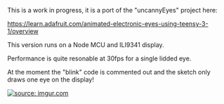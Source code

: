 This is a work in progress, it is a port of the "uncannyEyes" project here:

https://learn.adafruit.com/animated-electronic-eyes-using-teensy-3-1/overview

This version runs on a Node MCU and ILI9341 display.

Performance is quite resonable at 30fps for a single lidded eye.

At the moment the "blink" code is commented out and the sketch only draws one eye on the display!

<a href="http://imgur.com/XXACAVT"><img src="http://i.imgur.com/XXACAVT.png" title="source: imgur.com" /></a>
